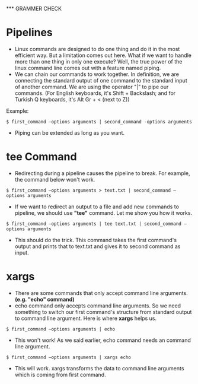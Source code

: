 *** GRAMMER CHECK

# Pipelines
 * Linux commands are designed to do one thing and do it in the most efficient way. But a limitation comes out here. What if we want to handle more than one thing in only one execute? Well, the true power of the linux command line comes out with a feature named piping. 
 * We can chain our commands to work together. In definition, we are connecting the standard output of one command to the standard input of another command. We are using the operator "|" to pipe our commands. (For English keyboards, it's Shift + Backslash; and for Turkish Q keyboards, it's Alt Gr + < (next to Z))

 Example:
 ```
 $ first_command –options arguments | second_command -options arguments
 ```
 * Piping can be extended as long as you want.

 # tee Command
 * Redirecting during a pipeline causes the pipeline to break. For example, the command below won't work.
  ```
  $ first_command –options arguments > text.txt | second_command –options arguments
  ```
 * If we want to redirect an output to a file and add new commands to pipeline, we should use **"tee"** command. Let me show you how it works.
  ```
  $ first_command –options arguments | tee text.txt | second_command –options arguments
  ```
 * This should do the trick. This command takes the first command's output and prints that to text.txt and gives it to second command as input.

 # xargs
 * There are some commands that only accept command line arguments. **(e.g. "echo" command)**
 * echo command only accepts command line arguments. So we need something to switch our first command's structure from standard output to command line argument. Here is where **xargs** helps us.
  ```
  $ first_command –options arguments | echo
  ```
  * This won't work! As we said earlier, echo command needs an command line argument.

  ```
  $ first_command –options arguments | xargs echo
  ```
  * This will work. xargs transforms the data to command line arguments which is coming from first command.
